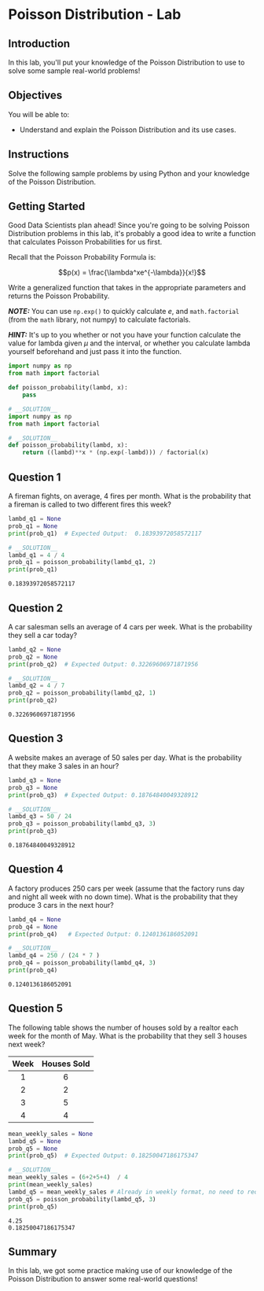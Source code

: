 
# Poisson Distribution - Lab

## Introduction

In this lab, you'll put your knowledge of the Poisson Distribution to use to solve some sample real-world problems!

## Objectives

You will be able to:

* Understand and explain the Poisson Distribution and its use cases.


## Instructions

Solve the following sample problems by using Python and your knowledge of the Poisson Distribution.

## Getting Started

Good Data Scientists plan ahead! Since you're going to be solving Poisson Distribution problems in this lab, it's probably a good idea to write a function that calculates Poisson Probabilities for us first. 

Recall that the Poisson Probability Formula is:

$$p(x) = \frac{\lambda^xe^{-\lambda}}{x!}$$

Write a generalized function that takes in the appropriate parameters and returns the Poisson Probability.

**_NOTE:_**  You can use `np.exp()` to quickly calculate $e$, and `math.factorial` (from the `math` library, not numpy) to calculate factorials. 

**_HINT:_** It's up to you whether or not you have your function calculate the value for lambda given $\mu$ and the interval, or whether you calculate lambda yourself beforehand and just pass it into the function. 


```python
import numpy as np
from math import factorial
```


```python
def poisson_probability(lambd, x):
    pass
```


```python
# __SOLUTION__ 
import numpy as np
from math import factorial
```


```python
# __SOLUTION__ 
def poisson_probability(lambd, x):
    return ((lambd)**x * (np.exp(-lambd))) / factorial(x)
```

## Question 1

A fireman fights, on average, 4 fires per month. What is the probability that a fireman is called to two different fires this week?


```python
lambd_q1 = None
prob_q1 = None
print(prob_q1)  # Expected Output:  0.18393972058572117
```


```python
# __SOLUTION__ 
lambd_q1 = 4 / 4
prob_q1 = poisson_probability(lambd_q1, 2)
print(prob_q1)
```

    0.18393972058572117


## Question 2

A car salesman sells an average of 4 cars per week.  What is the probability they sell a car today?


```python
lambd_q2 = None
prob_q2 = None
print(prob_q2)  # Expected Output: 0.32269606971871956
```


```python
# __SOLUTION__ 
lambd_q2 = 4 / 7
prob_q2 = poisson_probability(lambd_q2, 1)
print(prob_q2)
```

    0.32269606971871956


## Question 3

A website makes an average of 50 sales per day.  What is the probability that they make 3 sales in an hour? 


```python
lambd_q3 = None
prob_q3 = None
print(prob_q3)  # Expected Output: 0.18764840049328912
```


```python
# __SOLUTION__ 
lambd_q3 = 50 / 24
prob_q3 = poisson_probability(lambd_q3, 3)
print(prob_q3)
```

    0.18764840049328912


## Question 4

A factory produces 250 cars per week (assume that the factory runs day and night all week with no down time). What is the probability that they produce 3 cars in the next hour?


```python
lambd_q4 = None
prob_q4 = None
print(prob_q4)   # Expected Output: 0.1240136186052091
```


```python
# __SOLUTION__ 
lambd_q4 = 250 / (24 * 7 )
prob_q4 = poisson_probability(lambd_q4, 3)
print(prob_q4) 
```

    0.1240136186052091


## Question 5

The following table shows the number of houses sold by a realtor each week for the month of May. What is the probability that they sell 3 houses next week?

| Week | Houses Sold |
|:----:|:-----------:|
|   1  |      6      |
|   2  |      2      |
|   3  |      5      |
|   4  |      4      |


```python
mean_weekly_sales = None
lambd_q5 = None 
prob_q5 = None
print(prob_q5)  # Expected Output: 0.18250047186175347
```


```python
# __SOLUTION__ 
mean_weekly_sales = (6+2+5+4)  / 4 
print(mean_weekly_sales)
lambd_q5 = mean_weekly_sales # Already in weekly format, no need to reduce further
prob_q5 = poisson_probability(lambd_q5, 3)
print(prob_q5)
```

    4.25
    0.18250047186175347


## Summary

In this lab, we got some practice making use of our knowledge of the Poisson Distribution to answer some real-world questions!
